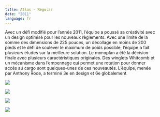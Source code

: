 ```yaml
---
title: Atlas - Regular
date: "2011"
language: fr
---
```

Avec un défi modifié pour l’année 2011, l’équipe a poussé sa créativité avec un design optimisé pour les nouveaux règlements. Avec une limite de la somme des dimensions de 225 pouces, un décollage en moins de 200 pieds et le défi de soulever le maximum de poids possible, l’équipe a fait plusieurs études sur la meilleure solution. Le monoplan a été la décision finale avec plusieurs caractéristiques originales. Des winglets Whitcomb et un mécanisme dans l’empennage qui permet une rotation pour donner accès au cargo sont quelques-unes de ces nouveautés. L’équipe, menée par Anthony Rode, a terminé 3e en design et 6e globalement.

![](https://res.cloudinary.com/decninixz/image/upload/v1595341832/atlas_09_noqm03.jpg)

![](https://res.cloudinary.com/decninixz/image/upload/v1595341832/atlas_02_ldrnk6.jpg)

![](https://res.cloudinary.com/decninixz/image/upload/v1595341832/atlas_10_fcn7aw.jpg)

![](https://res.cloudinary.com/decninixz/image/upload/v1595341832/atlas_03_imh3ip.jpg)